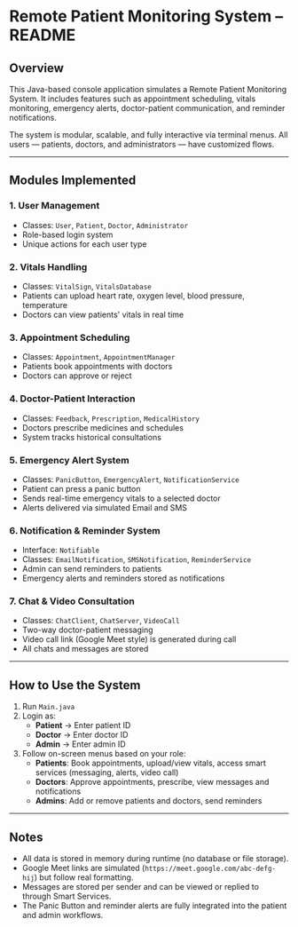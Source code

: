 # Remote Patient Monitoring System – README

## Overview  
This Java-based console application simulates a Remote Patient Monitoring System. It includes features such as appointment scheduling, vitals monitoring, emergency alerts, doctor-patient communication, and reminder notifications.

The system is modular, scalable, and fully interactive via terminal menus. All users — patients, doctors, and administrators — have customized flows.

---

## Modules Implemented

### 1. User Management
- Classes: `User`, `Patient`, `Doctor`, `Administrator`
- Role-based login system
- Unique actions for each user type

### 2. Vitals Handling
- Classes: `VitalSign`, `VitalsDatabase`
- Patients can upload heart rate, oxygen level, blood pressure, temperature
- Doctors can view patients' vitals in real time

### 3. Appointment Scheduling
- Classes: `Appointment`, `AppointmentManager`
- Patients book appointments with doctors
- Doctors can approve or reject

### 4. Doctor-Patient Interaction
- Classes: `Feedback`, `Prescription`, `MedicalHistory`
- Doctors prescribe medicines and schedules
- System tracks historical consultations

### 5. Emergency Alert System
- Classes: `PanicButton`, `EmergencyAlert`, `NotificationService`
- Patient can press a panic button
- Sends real-time emergency vitals to a selected doctor
- Alerts delivered via simulated Email and SMS

### 6. Notification & Reminder System
- Interface: `Notifiable`
- Classes: `EmailNotification`, `SMSNotification`, `ReminderService`
- Admin can send reminders to patients
- Emergency alerts and reminders stored as notifications

### 7. Chat & Video Consultation
- Classes: `ChatClient`, `ChatServer`, `VideoCall`
- Two-way doctor-patient messaging
- Video call link (Google Meet style) is generated during call
- All chats and messages are stored

---

## How to Use the System

1. Run `Main.java`
2. Login as:
   - **Patient** → Enter patient ID
   - **Doctor** → Enter doctor ID
   - **Admin** → Enter admin ID
3. Follow on-screen menus based on your role:
   - **Patients**: Book appointments, upload/view vitals, access smart services (messaging, alerts, video call)
   - **Doctors**: Approve appointments, prescribe, view messages and notifications
   - **Admins**: Add or remove patients and doctors, send reminders

---

## Notes

- All data is stored in memory during runtime (no database or file storage).
- Google Meet links are simulated (`https://meet.google.com/abc-defg-hij`) but follow real formatting.
- Messages are stored per sender and can be viewed or replied to through Smart Services.
- The Panic Button and reminder alerts are fully integrated into the patient and admin workflows.
